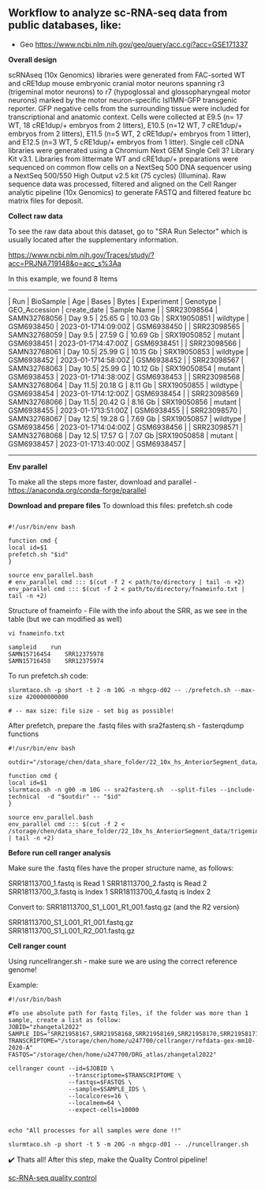 

## Workflow to analyze sc-RNA-seq data from public databases, like:

* Geo <https://www.ncbi.nlm.nih.gov/geo/query/acc.cgi?acc=GSE171337>

**Overall design**

scRNAseq (10x Genomics) libraries were generated from FAC-sorted WT and cRE1dup mouse embryonic cranial motor neurons spanning r3 (trigeminal motor neurons) to r7 (hypoglossal and glossopharyngeal motor neurons) marked by the motor neuron-specific Isl1MN-GFP transgenic reporter. GFP negative cells from the surrounding tissue were included for transcriptional and anatomic context. Cells were collected at E9.5 (n= 17 WT, 18 cRE1dup/+ embryos from 2 litters), E10.5 (n=12 WT, 7 cRE1dup/+ embryos from 2 litters), E11.5 (n=5 WT, 2 cRE1dup/+ embryos from 1 litter), and E12.5 (n=3 WT, 5 cRE1dup/+ embryos from 1 litter). Single cell cDNA libraries were generated using a Chromium Next GEM Single Cell 3? Library Kit v3.1. Libraries from littermate WT and cRE1dup/+ preparations were sequenced on common flow cells on a NextSeq 500 DNA sequencer using a NextSeq 500/550 High Output v2.5 kit (75 cycles) (Illumina). Raw sequence data was processed, filtered and aligned on the Cell Ranger analytic pipeline (10x Genomics) to generate FASTQ and filtered feature bc matrix files for deposit.

**Collect raw data**

To see the raw data about this dataset, go to "SRA Run Selector" which is usually located after the supplementary information.

<https://www.ncbi.nlm.nih.gov/Traces/study/?acc=PRJNA719148&o=acc_s%3Aa>

In this example, we found 8 Items

_____________________________________________________________________________________________________________________________________________
| Run         | BioSample     | Age     | Bases   | Bytes    | Experiment  | Genotype  | GEO_Accession | create_date         | Sample Name  |
| SRR23098564 | SAMN32768056  | Day 9.5 | 25.65 G | 10.03 Gb | SRX19050851 | wildtype  | GSM6938450    | 2023-01-1714:09:00Z | GSM6938450   |
| SRR23098565 | SAMN32768059  | Day 9.5 | 27.59 G | 10.69 Gb | SRX19050852 | mutant    | GSM6938451    | 2023-01-1714:47:00Z | GSM6938451   |
| SRR23098566 | SAMN32768061  | Day 10.5| 25.99 G | 10.15 Gb | SRX19050853 | wildtype  | GSM6938452    | 2023-01-1714:58:00Z | GSM6938452   |
| SRR23098567 | SAMN32768063  | Day 10.5| 25.99 G | 10.12 Gb | SRX19050854 | mutant    | GSM6938453    | 2023-01-1714:38:00Z | GSM6938453   |
| SRR23098568 | SAMN32768064  | Day 11.5| 20.18 G | 8.11 Gb  | SRX19050855 | wildtype  | GSM6938454    | 2023-01-1714:12:00Z | GSM6938454   |
| SRR23098569 | SAMN32768066  | Day 11.5| 20.42 G | 8.16 Gb  | SRX19050856 | mutant    | GSM6938455    | 2023-01-1713:51:00Z | GSM6938455   |
| SRR23098570 | SAMN32768067  | Day 12.5| 19.28 G | 7.69 Gb  | SRX19050857 | wildtype  | GSM6938456    | 2023-01-1714:04:00Z | GSM6938456   |
| SRR23098571 | SAMN32768068  | Day 12.5| 17.57 G | 7.07 Gb  |SRX19050858  | mutant    | GSM6938457    | 2023-01-1713:40:00Z | GSM6938457   |
______________________________________________________________________________________________________________________________________________


**Env parallel**

To make all the steps more faster, download and parallel  - https://anaconda.org/conda-forge/parallel


**Download and prepare files**
To download this files: prefetch.sh code

```

#!/usr/bin/env bash

function cmd {
local id=$1
prefetch.sh "$id"
}

source env_parallel.bash
# env_parallel cmd ::: $(cut -f 2 < path/to/directory | tail -n +2)
env_parallel cmd ::: $(cut -f 2 < path/to/directory/fnameinfo.txt | tail -n +2)

```

Structure of fnameinfo - File with the info about the SRR, as we see in the table (but we can modified as well)

```
vi fnameinfo.txt

sampleid	run
SAMN15716454	SRR12375978
SAMN15716458	SRR12375974

```

To run prefetch.sh code:

```
slurmtaco.sh -p short -t 2 -m 10G -n mhgcp-d02 -- ./prefetch.sh --max-size 420000000000

# -- max size: file size - set big as possible!
```

After prefetch, prepare the .fastq files with sra2fasterq.sh - fasterqdump functions


```
#!/usr/bin/env bash

outdir="/storage/chen/data_share_folder/22_10x_hs_AnteriorSegment_data/trigeminal_data/yangetal2022/data/"

function cmd {
local id=$1
slurmtaco.sh -n g00 -m 10G -- sra2fasterq.sh  --split-files --include-technical  -d "$outdir" -- "$id"
}

source env_parallel.bash
env_parallel cmd ::: $(cut -f 2 < /storage/chen/data_share_folder/22_10x_hs_AnteriorSegment_data/trigeminal_data/yangetal2022/data/fnameinfo.txt | tail -n +2)

```

**Before run cell ranger analysis**

Make sure the .fastq files have the proper structure name, as follows:


SRR18113700_1.fastq is Read 1
SRR18113700_2.fastq is Read 2
SRR18113700_3.fastq is Index 1
SRR18113700_4.fastq is Index 2

Convert to:
SRR18113700_S1_L001_R1_001.fastq.gz (and the R2 version)

SRR18113700_S1_L001_R1_001.fastq.gz
SRR18113700_S1_L001_R2_001.fastq.gz

**Cell ranger count**

Using runcellranger.sh - make sure we are using the correct reference genome!

Example:

```
#!/usr/bin/bash

#To use absolute path for fastq files, if the folder was more than 1 sample, create a list as follow:
JOBID="zhangetal2022"
SAMPLE_IDS="SRR21958167,SRR21958168,SRR21958169,SRR21958170,SRR21958171,SRR21958172,SRR21958173,SRR21958174"
TRANSCRIPTOME="/storage/chen/home/u247700/cellranger/refdata-gex-mm10-2020-A"
FASTQS="/storage/chen/home/u247700/DRG_atlas/zhangetal2022"

cellranger count --id=$JOBID \
                 --transcriptome=$TRANSCRIPTOME \
                 --fastqs=$FASTQS \
                 --sample=$SAMPLE_IDS \
                 --localcores=16 \
                 --localmem=64 \
                 --expect-cells=10000


echo "All processes for all samples were done !!"

```


```
slurmtaco.sh -p short -t 5 -m 20G -n mhgcp-d01 -- ./runcellranger.sh
```


✔️ Thats all! After this step, make the Quality Control pipeline! 


[sc-RNA-seq quality control](https://github.com/RCHENLAB/dry-lab-standard/blob/main/sc-RNA-seqqualitycontrol.md)


